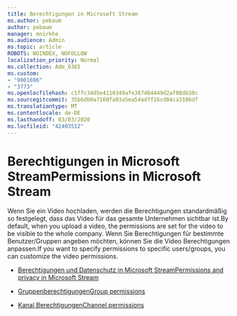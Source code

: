 ```yaml
---
title: Berechtigungen in Microsoft Stream
ms.author: pebaum
author: pebaum
manager: mnirkhe
ms.audience: Admin
ms.topic: article
ROBOTS: NOINDEX, NOFOLLOW
localization_priority: Normal
ms.collection: Adm_O365
ms.custom:
- "9001696"
- "3773"
ms.openlocfilehash: c1ffc34d5e4110349afe387d64449d2af08db30c
ms.sourcegitcommit: 35b6db0a7160fa03a5ea54ad7f16cd84ca3186df
ms.translationtype: MT
ms.contentlocale: de-DE
ms.lasthandoff: 03/03/2020
ms.locfileid: "42403512"
---
```

# <a name="permissions-in-microsoft-stream"></a><span data-ttu-id="12380-102">Berechtigungen in Microsoft Stream</span><span class="sxs-lookup"><span data-stu-id="12380-102">Permissions in Microsoft Stream</span></span>

<span data-ttu-id="12380-103">Wenn Sie ein Video hochladen, werden die Berechtigungen standardmäßig so festgelegt, dass das Video für das gesamte Unternehmen sichtbar ist.</span><span class="sxs-lookup"><span data-stu-id="12380-103">By default, when you upload a video, the permissions are set for the video to be visible to the whole company.</span></span> <span data-ttu-id="12380-104">Wenn Sie Berechtigungen für bestimmte Benutzer/Gruppen angeben möchten, können Sie die Video Berechtigungen anpassen.</span><span class="sxs-lookup"><span data-stu-id="12380-104">If you want to specify permissions to specific users/groups, you can customize the video permissions.</span></span>

- [<span data-ttu-id="12380-105">Berechtigungen und Datenschutz in Microsoft Stream</span><span class="sxs-lookup"><span data-stu-id="12380-105">Permissions and privacy in Microsoft Stream</span></span>](https://docs.microsoft.com/stream/portal-permissions)

- [<span data-ttu-id="12380-106">Gruppenberechtigungen</span><span class="sxs-lookup"><span data-stu-id="12380-106">Group permissions</span></span>](https://docs.microsoft.com/stream/portal-permissions#group-permissions)

- [<span data-ttu-id="12380-107">Kanal Berechtigungen</span><span class="sxs-lookup"><span data-stu-id="12380-107">Channel permissions</span></span>](https://docs.microsoft.com/stream/portal-permissions#channel-permissions)